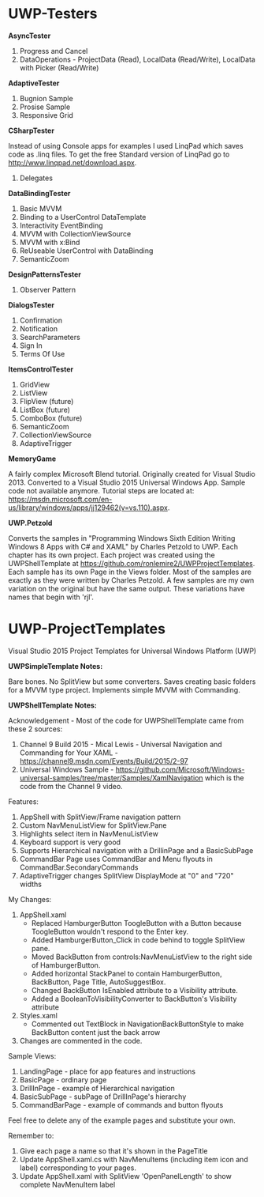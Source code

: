 # UWP-Testers

**AsyncTester**

1. Progress and Cancel
2. DataOperations - ProjectData (Read), LocalData (Read/Write), LocalData with Picker (Read/Write)


**AdaptiveTester**

1. Bugnion Sample
2. Prosise Sample
3. Responsive Grid


**CSharpTester**

Instead of using Console apps for examples I used LinqPad which saves code as .linq files. To get the free Standard version of LinqPad go to http://www.linqpad.net/download.aspx.

1. Delegates


**DataBindingTester**

1. Basic MVVM
2. Binding to a UserControl DataTemplate
3. Interactivity EventBinding
4. MVVM with CollectionViewSource
5. MVVM with x:Bind
6. ReUseable UserControl with DataBinding
7. SemanticZoom


**DesignPatternsTester**

1. Observer Pattern


**DialogsTester**

1. Confirmation
2. Notification
3. SearchParameters
4. Sign In
5. Terms Of Use


**ItemsControlTester**

1. GridView
2. ListView
3. FlipView (future)
4. ListBox (future)
5. ComboBox (future)
6. SemanticZoom
7. CollectionViewSource
8. AdaptiveTrigger


**MemoryGame** 

A fairly complex Microsoft Blend tutorial. Originally created for Visual Studio 2013. Converted to a Visual Studio 2015 Universal Windows App. Sample code not available anymore. Tutorial steps are located at: https://msdn.microsoft.com/en-us/library/windows/apps/jj129462(v=vs.110).aspx.


**UWP.Petzold**

Converts the samples in "Programming Windows Sixth Edition Writing Windows 8 Apps with C# and XAML" by Charles Petzold to UWP. Each chapter has its own project. Each project was created using the UWPShellTemplate at  https://github.com/ronlemire2/UWPProjectTemplates. Each sample has its own Page in the Views folder. Most of the samples are exactly as they were written by Charles Petzold. A few samples are my own variation on the original but have the same output. These variations have names that begin with 'rjl'.

# UWP-ProjectTemplates
Visual Studio 2015 Project Templates for Universal Windows Platform (UWP)

**UWPSimpleTemplate Notes:** 

Bare bones. No SplitView but some converters. Saves creating basic folders for a MVVM type project. Implements simple MVVM with Commanding.

**UWPShellTemplate Notes:** 

Acknowledgement - Most of the code for UWPShellTemplate came from these 2 sources:

1. Channel 9 Build 2015 - Mical Lewis - Universal Navigation and Commanding for Your XAML - https://channel9.msdn.com/Events/Build/2015/2-97
2. Universal Windows Sample - https://github.com/Microsoft/Windows-universal-samples/tree/master/Samples/XamlNavigation which is the code from the Channel 9 video.

Features:

1. AppShell with SplitView/Frame navigation pattern
2. Custom NavMenuListView for SplitView.Pane
3. Highlights select item in NavMenuListView
4. Keyboard support is very good
5. Supports Hierarchical navigation with a DrillinPage and a BasicSubPage
6. CommandBar Page uses CommandBar and Menu flyouts in CommandBar.SecondaryCommands
7. AdaptiveTrigger changes SplitView DisplayMode at "0" and "720" widths

My Changes:

1. AppShell.xaml
	* Replaced HamburgerButton ToogleButton with a Button because ToogleButton wouldn't respond to the Enter key.
	* Added HamburgerButton_Click in code behind to toggle SplitView pane.
	* Moved BackButton from controls:NavMenuListView to the right side of HamburgerButton.
	* Added  horizontal StackPanel to contain HamburgerButton, BackButton, Page Title, AutoSuggestBox.
	* Changed BackButton IsEnabled attribute to a Visibility attribute.
	* Added a BooleanToVisibilityConverter to BackButton's Visibility attribute
2. Styles.xaml
	* Commented out TextBlock in NavigationBackButtonStyle to make BackButton content just the back arrow
3. Changes are commented in the code.

Sample Views:

1. LandingPage - place for app features and instructions
2. BasicPage - ordinary page
3. DrillInPage - example of Hierarchical navigation
4. BasicSubPage - subPage of DrillInPage's hierarchy
5. CommandBarPage - example of commands and button flyouts

Feel free to delete any of the example pages and substitute your own.

Remember to:

1. Give each page a name so that it's shown in the PageTitle
2. Update AppShell.xaml.cs with NavMenuItems (including item icon and label) corresponding to your pages.
3. Update AppShell.xaml with SplitView 'OpenPanelLength' to show complete NavMenuItem label

